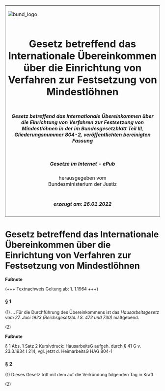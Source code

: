 <span id="DECKBLATT.html"></span>

<table border="0" frame="border" width="100%">

<tr valign="top">

<td align="left">

![bund\_logo](BfJ_2021_Web_de_de.gif)

</td>

<td align="right">

 

</td>

</tr>

<tr align="center" valign="middle">

<td colspan="2">

# Gesetz betreffend das Internationale Übereinkommen über die Einrichtung von Verfahren zur Festsetzung von Mindestlöhnen

</td>

</tr>

<tr align="center" valign="middle">

<td colspan="2">

##### Gesetz betreffend das Internationale Übereinkommen über die Einrichtung von Verfahren zur Festsetzung von Mindestlöhnen in der im Bundesgesetzblatt Teil III, Gliederungsnummer 804-2, veröffentlichten bereinigten Fassung

</td>

</tr>

<tr align="center" valign="middle">

<td colspan="2">

  
  

##### Gesetze im Internet - ePub  
  
herausgegeben vom  
Bundesministerium der Justiz

</td>

</tr>

<tr align="center" valign="bottom">

<td colspan="2">

  
  

##### erzeugt am: 26.01.2022

</td>

</tr>

</table>

<span id="BJNR203750929.html"></span>

# Gesetz betreffend das Internationale Übereinkommen über die Einrichtung von Verfahren zur Festsetzung von Mindestlöhnen

<div>

  
**Fußnote**

<div class="jnhtml">

<div>

<div class="jurAbsatz">

(+++ Textnachweis Geltung ab: 1. 1.1964 +++)

</div>

</div>

</div>

</div>

<span id="BJNR203750929BJNE000100301.html"></span>

### § 1  

<div>

<div class="jnhtml">

<div>

<div class="jurAbsatz">

(1) ... Für die Durchführung des Übereinkommens ist das
<span style="font-style:italic;">Hausarbeitsgesetz vom 27. Juni 1923
(Reichsgesetzbl. I S. 472 und 730)</span> maßgebend.

</div>

<div class="jurAbsatz">

(2)

</div>

</div>

</div>

</div>

<div>

  
**Fußnote**

<div class="jnhtml">

<div>

<div class="jurAbsatz">

§ 1 Abs. 1 Satz 2 Kursivdruck: HausarbeitsG aufgeh. durch § 41 G v.
23.3.1934 I 214, vgl. jetzt d. HeimarbeitsG HAG 804-1

</div>

</div>

</div>

</div>

<span id="BJNR203750929BJNE000200301.html"></span>

### § 2  

<div>

<div class="jnhtml">

<div>

<div class="jurAbsatz">

(1) Dieses Gesetz tritt mit dem auf die Verkündung folgenden Tag in
Kraft.

</div>

<div class="jurAbsatz">

(2)

</div>

</div>

</div>

</div>
